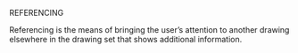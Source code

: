 REFERENCING

Referencing is the means of bringing the user’s attention to another drawing elsewhere in the drawing set that shows additional information.